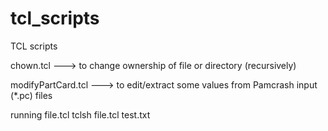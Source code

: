 # tcl_scripts
TCL scripts 

chown.tcl          ---> to change ownership of file or directory (recursively) 

modifyPartCard.tcl ---> to edit/extract some values from Pamcrash input (*.pc) files

running file.tcl
tclsh file.tcl test.txt

